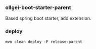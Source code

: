 ### ollgei-boot-starter-parent
Based spring boot starter, add extension.
### deploy
```text
mvn clean deploy -P release-parent
```
